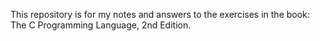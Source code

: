 This repository is for my notes and answers to the exercises in the 
book: The C Programming Language, 2nd Edition.
